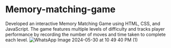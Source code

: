 # Memory-matching-game
Developed an interactive Memory Matching Game using HTML, CSS, and JavaScript. The game features multiple levels of difficulty and tracks player performance by recording the number of moves and time taken to complete each level.
![WhatsApp Image 2024-05-30 at 10 49 40 PM (1)](https://github.com/Gauri1822/Memory-matching-game/assets/149926458/185b15cd-34e4-45ef-b9b3-399935d33002)
